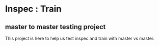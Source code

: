 # Inspec : Train
## master to master testing project

This project is here to help us test inspec and train with master vs
master.
